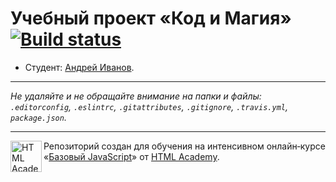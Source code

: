 # Учебный проект «Код и Магия» [![Build status][travis-image]][travis-url]

* Студент: [Андрей Иванов](https://up.htmlacademy.ru/javascript/9/user/272803).

---

_Не удаляйте и не обращайте внимание на папки и файлы:_<br>
_`.editorconfig`, `.eslintrc`, `.gitattributes`, `.gitignore`, `.travis.yml`, `package.json`._

---

<a href="https://htmlacademy.ru/intensive/javascript"><img align="left" width="50" height="50" title="HTML Academy" src="https://up.htmlacademy.ru/static/img/intensive/javascript/logo-for-github.svg"></a>

Репозиторий создан для обучения на интенсивном онлайн‑курсе «[Базовый JavaScript](https://htmlacademy.ru/intensive/javascript)» от [HTML Academy](https://htmlacademy.ru).

[travis-image]: https://travis-ci.org/htmlacademy-javascript/272803-code-and-magick.svg?branch=master
[travis-url]: https://travis-ci.org/htmlacademy-javascript/272803-code-and-magick
